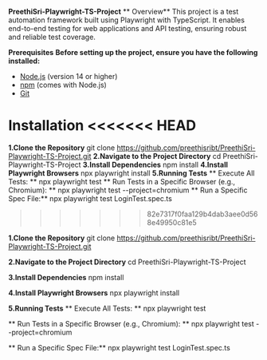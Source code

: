 **PreethiSri-Playwright-TS-Project**
** Overview**
This project is a test automation framework built using Playwright with TypeScript.
It enables end-to-end testing for web applications and API testing, ensuring robust and reliable test coverage.

**Prerequisites**
**Before setting up the project, ensure you have the following installed:**
-	[Node.js](https://nodejs.org/en/download/) (version 14 or higher)
-	[npm](https://www.npmjs.com/get-npm) (comes with Node.js)
-	[Git](https://git-scm.com/downloads)

**Installation**
<<<<<<< HEAD
=======
**1.Clone the Repository**
        git clone https://github.com/preethisribt/PreethiSri-Playwright-TS-Project.git
**2.Navigate to the Project Directory**
        cd PreethiSri-Playwright-TS-Project
**3.Install Dependencies**
        npm install
**4.Install Playwright Browsers**
        npx playwright install
**5.Running Tests**
  ** Execute All Tests: **
        npx playwright test
  ** Run Tests in a Specific Browser (e.g., Chromium):  **
        npx playwright test --project=chromium
  ** Run a Specific Spec File:** 
        npx playwright test LoginTest.spec.ts 
>>>>>>> 82e7317f0faa129b4dab3aee0d568e49950c81e5

**1.Clone the Repository**
        git clone https://github.com/preethisribt/PreethiSri-Playwright-TS-Project.git

**2.Navigate to the Project Directory**
        cd PreethiSri-Playwright-TS-Project

**3.Install Dependencies**
        npm install

**4.Install Playwright Browsers**
        npx playwright install

**5.Running Tests**
  ** Execute All Tests: **
        npx playwright test

  ** Run Tests in a Specific Browser (e.g., Chromium):  **
        npx playwright test --project=chromium

  ** Run a Specific Spec File:** 
        npx playwright test LoginTest.spec.ts 